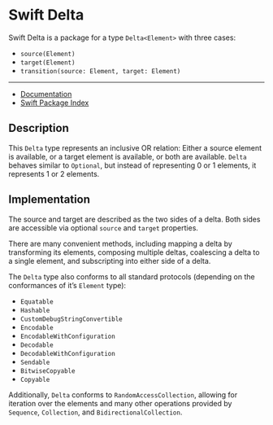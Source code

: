 # Swift Delta

Swift Delta is a package for a type `Delta<Element>` with three cases:

- `source(Element)`
- `target(Element)`
- `transition(source: Element, target: Element)`

***

- [Documentation](https://swiftpackageindex.com/Formkunft/swift-delta/documentation/deltamodule)
- [Swift Package Index](https://swiftpackageindex.com/Formkunft/swift-delta)

## Description

This `Delta` type represents an inclusive OR relation: Either a source element is available, or a target element is available, or both are available.
`Delta` behaves similar to `Optional`, but instead of representing 0 or 1 elements, it represents 1 or 2 elements.

## Implementation

The source and target are described as the two sides of a delta.
Both sides are accessible via optional `source` and `target` properties.

There are many convenient methods, including mapping a delta by transforming its elements, composing multiple deltas, coalescing a delta to a single element, and subscripting into either side of a delta.

The `Delta` type also conforms to all standard protocols (depending on the conformances of it’s `Element` type):

- `Equatable`
- `Hashable`
- `CustomDebugStringConvertible`
- `Encodable`
- `EncodableWithConfiguration`
- `Decodable`
- `DecodableWithConfiguration`
- `Sendable`
- `BitwiseCopyable`
- `Copyable`

Additionally, `Delta` conforms to `RandomAccessCollection`, allowing for iteration over the elements and many other operations provided by `Sequence`, `Collection`, and `BidirectionalCollection`.
